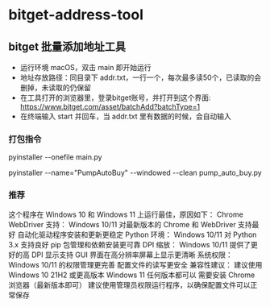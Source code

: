 # bitget-address-tool

## bitget 批量添加地址工具

- 运行环境 macOS，双击 main 即开始运行
- 地址存放路径：同目录下 addr.txt，一行一个，每次最多读50个，已读取的会删掉，未读取的仍保留
- 在工具打开的浏览器里，登录bitget账号，并打开到这个界面: https://www.bitget.com/asset/batchAdd?batchType=1
- 在终端输入 start 并回车，当 addr.txt 里有数据的时候，会自动输入



### 打包指令
pyinstaller --onefile main.py

pyinstaller --name="PumpAutoBuy" --windowed --clean pump_auto_buy.py

### 推荐
这个程序在 Windows 10 和 Windows 11 上运行最佳，原因如下：
Chrome WebDriver 支持：
Windows 10/11 对最新版本的 Chrome 和 WebDriver 支持最好
自动化驱动程序安装和更新更稳定
Python 环境：
Windows 10/11 对 Python 3.x 支持良好
pip 包管理和依赖安装更可靠
DPI 缩放：
Windows 10/11 提供了更好的高 DPI 显示支持
GUI 界面在高分辨率屏幕上显示更清晰
系统权限：
Windows 10/11 的权限管理更完善
配置文件的读写更安全
兼容性建议：
建议使用 Windows 10 21H2 或更高版本
Windows 11 任何版本都可以
需要安装 Chrome 浏览器（最新版本即可）
建议使用管理员权限运行程序，以确保配置文件可以正常保存